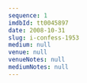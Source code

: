 ```yaml
---
sequence: 1
imdbId: tt0045897
date: 2008-10-31
slug: i-confess-1953
medium: null
venue: null
venueNotes: null
mediumNotes: null
---
```


